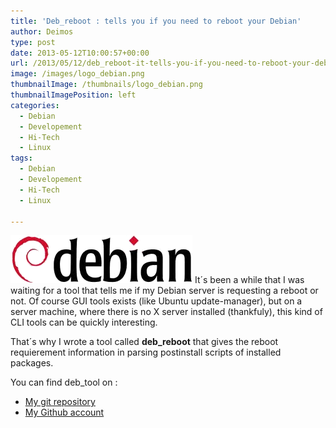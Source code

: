 ```yaml
---
title: 'Deb_reboot : tells you if you need to reboot your Debian'
author: Deimos
type: post
date: 2013-05-12T10:00:57+00:00
url: /2013/05/12/deb_reboot-it-tells-you-if-you-need-to-reboot-your-debian-or-not/
image: /images/logo_debian.png
thumbnailImage: /thumbnails/logo_debian.png
thumbnailImagePosition: left
categories:
  - Debian
  - Developement
  - Hi-Tech
  - Linux
tags:
  - Debian
  - Developement
  - Hi-Tech
  - Linux

---
```

![debian_logo](/images/logo_debian.png)
It´s been a while that I was waiting for a tool that tells me if my Debian server is requesting a reboot or not. Of course GUI tools exists (like Ubuntu update-manager), but on a server machine, where there is no X server installed (thankfuly), this kind of CLI tools can be quickly interesting.

That´s why I wrote a tool called **deb_reboot** that gives the reboot requierement information in parsing postinstall scripts of installed packages.

You can find deb_tool on :

  * [My git repository](https://git.deimos.fr/?p=git_deimosfr.git;a=tree;f=tools/deb_reboot)
  * [My Github account](https://github.com/deimosfr/deb_reboot)